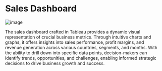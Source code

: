 # Sales Dashboard 
![image](https://github.com/user-attachments/assets/a3d242c1-5a5b-4f49-ae27-e10ae2ddaf88)

The sales dashboard crafted in Tableau provides a dynamic visual representation of crucial business metrics. Through intuitive charts and graphs, it offers insights into sales performance, profit margins, and revenue generation across various countries, segments, and months. With the ability to drill down into specific data points, decision-makers can identify trends, opportunities, and challenges, enabling informed strategic decisions to drive business growth and success.
